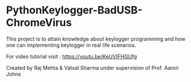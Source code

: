 # PythonKeylogger-BadUSB-ChromeVirus
 
This project is to attain knowledge about keylogger programming and how one can implementing keylogger in real life scenarios.

For video tutorial visit : https://youtu.be/KeUVIFHGUfg

Created by Raj Mehta & Vatsal Sharma under supervision of Prof. Aaron Johns
